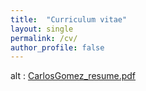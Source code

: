 ```yaml
---
title:  "Curriculum vitae"
layout: single
permalink: /cv/
author_profile: false
---
```


<!--Find below mi updated academic [CV](/assets/cv/cv_gomez.pdf). -->

<main class="Main Main--page" >
<div class="sqs-layout sqs-grid-12 columns-12" data-type="page"><div class="row sqs-row"><div class="col sqs-col-12 span-12"><div class="sqs-block code-block sqs-block-code" data-block-type="23"><div class="sqs-block-content"> <object data="/assets/cv/cv_gomez.pdf" type="application/pdf" width="1200" height="1200">
alt : <a href="/assets/cv/CarlosGomez_resume.pdf">CarlosGomez_resume.pdf</a>
</object></div></div></div></div></div>
</main>


